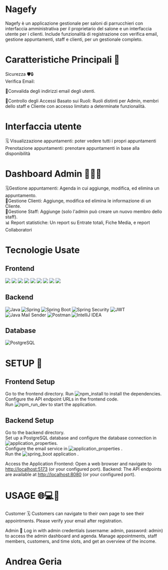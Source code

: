 # Nagefy

Nagefy è un applicazione gestionale per saloni di parrucchieri con interfaccia amministrativa per il proprietario del salone e un interfaccia utente per i clienti. Include funzionalità di registrazione con verifica email, gestione appuntamenti, staff e clienti, per un gestionale completo.


# Caratteristiche Principali 📱
Sicurezza 🛡️🔒  
Verifica Email: 

📧Convalida degli indirizzi email degli utenti.

🔑Controllo degli Accessi Basato sui Ruoli: Ruoli distinti per Admin, membri dello staff e Cliente con accesso limitato a determinate funzionalità.


# Interfaccia utente

🗓️ Visualizzazione appuntamenti: poter vedere tutti i propri appuntamenti
Prenotazione appuntamenti: prenotare appuntamenti in base alla disponibilità



# Dashboard Admin 👨🏻‍💼
🗓️Gestione appuntamenti: Agenda in cui aggiunge, modifica, ed elimina un appuntamento.  
👥Gestione Clienti: Aggiunge, modifica ed elimina le informazione di un Cliente.  
📝Gestione Staff: Aggiunge (solo l'admin può creare un nuovo membro dello staff).  
📊 Report statistiche: Un report su Entrate totali, Fiche Media, e report Collaboratori


# Tecnologie Usate

<h2>Frontend</h2>
<div align="left">
    <img src="https://img.shields.io/badge/Java-007396?style=flat-square&logo=java&logoColor=white" />
    <img src="https://img.shields.io/badge/CSS3-1572B6?style=flat-square&logo=css3&logoColor=white" />
    <img src="https://img.shields.io/badge/Bootstrap-7952B3?style=flat-square&logo=bootstrap&logoColor=white" />
    <img src="https://img.shields.io/badge/React-61DAFB?style=flat-square&logo=react&logoColor=black" />
    <img src="https://img.shields.io/badge/JavaScript-F7DF1E?style=flat-square&logo=javascript&logoColor=black" />
    <img src="https://img.shields.io/badge/TypeScript-3178C6?style=flat-square&logo=typescript&logoColor=white" />
    <img src="https://img.shields.io/badge/React_Big_Calendar-0088CC?style=flat-square&logo=react&logoColor=white" />
    <img src="https://img.shields.io/badge/Chart.js-FF6384?style=flat-square&logo=chartdotjs&logoColor=white" />
    <img src="https://img.shields.io/badge/VS_Code-007ACC?style=flat-square&logo=visual-studio-code&logoColor=white" />
</div>

<h2>Backend</h2>
<div align="left">
    <img src="https://img.shields.io/badge/Java-007396?style=flat-square&logo=java&logoColor=white" alt="Java" />
    <img src="https://img.shields.io/badge/Spring-6DB33F?style=flat-square&logo=spring&logoColor=white" alt="Spring" />
    <img src="https://img.shields.io/badge/Spring_Boot-6DB33F?style=flat-square&logo=spring-boot&logoColor=white" alt="Spring Boot" />
    <img src="https://img.shields.io/badge/Spring_Security-6DB33F?style=flat-square&logo=spring-security&logoColor=white" alt="Spring Security" />
    <img src="https://img.shields.io/badge/JWT-000000?style=flat-square&logo=json-web-tokens&logoColor=white" alt="JWT" />
    <img src="https://img.shields.io/badge/Java_Mail_Sender-007396?style=flat-square&logo=java&logoColor=white" alt="Java Mail Sender" />
    <img src="https://img.shields.io/badge/Postman-FF6C37?style=flat-square&logo=postman&logoColor=white" alt="Postman" />
    <img src="https://img.shields.io/badge/IntelliJ_IDEA-000000?style=flat-square&logo=intellij-idea&logoColor=white" alt="IntelliJ IDEA" />
</div>

<h2>Database</h2>
<div align="left">
    <img src="https://img.shields.io/badge/PostgreSQL-336791?style=flat-square&logo=postgresql&logoColor=white" alt="PostgreSQL" />
</div>

# SETUP 🔧

<h2>Frontend Setup</h2>
 Go to the frontend directory.
 Run <img src="https://img.shields.io/badge/npm-install-CB3837?style=flat-square&logo=npm&logoColor=white" alt="npm_install" /> to install the dependencies.<br> Configure the API endpoint URLs in the frontend code.<br> Run <img src="https://img.shields.io/badge/npm-run--dev-CB3837?style=flat-square&logo=npm&logoColor=white" alt="npm_run_dev" /> to start the application. </div> <h2>Backend Setup</h2>
 <div align="left"> 
     Go to the backend directory.<br> 
     Set up a PostgreSQL database and configure the database connection in
     <img src="https://img.shields.io/badge/application.properties-6DB33F?style=flat-square&logo=spring&logoColor=white" alt="application_properties" />.<br> 
     Configure the email service in <img src="https://img.shields.io/badge/application.properties-6DB33F?style=flat-square&logo=spring&logoColor=white" alt="application_properties" /> .<br> Run the <img src="https://img.shields.io/badge/Spring_Boot-6DB33F?style=flat-square&logo=spring-boot&logoColor=white" alt="spring_boot" /> application . </div> 


Access the Application
Frontend: Open a web browser and navigate to [http://localhost:5173](http://localhost:5173) (or your configured port).
Backend: The API endpoints are available at [http://localhost:8080](http://localhost:8080) (or your configured port).

# USAGE 🌐💻🔌

Customer 🗓️
Customers can navigate to their own page to see their appointments. Please verify your email after registration.

Admin 📝
Log in with admin credentials (username: admin, password: admin) to access the admin dashboard and agenda. Manage appointments, staff members, customers, and time slots, and get an overview of the income.


# Andrea Geria
